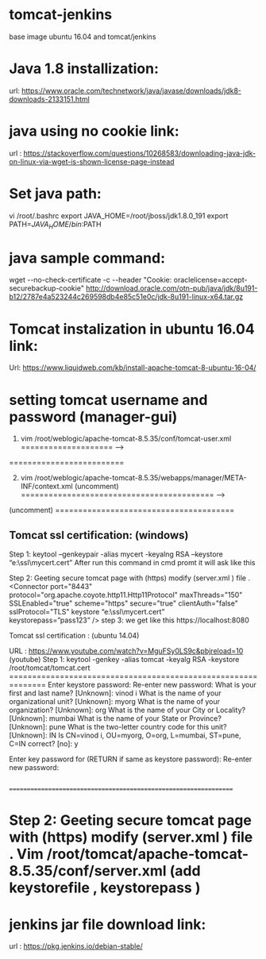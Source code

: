 # tomcat-jenkins
base image ubuntu 16.04 and tomcat/jenkins

Java 1.8 installization:
=======================

url: https://www.oracle.com/technetwork/java/javase/downloads/jdk8-downloads-2133151.html

java using no cookie link:
=========================

url : https://stackoverflow.com/questions/10268583/downloading-java-jdk-on-linux-via-wget-is-shown-license-page-instead

Set java path:
=============
vi /root/.bashrc
export JAVA_HOME=/root/jboss/jdk1.8.0_191
export PATH=$JAVA_HOME/bin:$PATH

java sample command:
====================

wget --no-check-certificate -c --header "Cookie: oraclelicense=accept-securebackup-cookie" http://download.oracle.com/otn-pub/java/jdk/8u191-b12/2787e4a523244c269598db4e85c51e0c/jdk-8u191-linux-x64.tar.gz

Tomcat instalization in ubuntu 16.04 link:
=========================================
Url: https://www.liquidweb.com/kb/install-apache-tomcat-8-ubuntu-16-04/

setting tomcat username and password (manager-gui)
==================================================

1. vim /root/weblogic/apache-tomcat-8.5.35/conf/tomcat-user.xml 
====================
-->
<role rolename="manager-gui"/>
  <user username="tomcat" password="tomcat" roles="manager-gui"/>
<!--
  <role rolename="tomcat"/>
  <role rolename="role1"/>
  <user username="tomcat" password="<must-be-changed>" roles="tomcat"/>
  <user username="both" password="<must-be-changed>" roles="tomcat,role1"/>
  <user username="role1" password="<must-be-changed>" roles="role1"/>
-->

=========================

2. vim /root/weblogic/apache-tomcat-8.5.35/webapps/manager/META-INF/context.xml (uncomment)
==========================================
-->
<Context antiResourceLocking="false" privileged="true" >
<!-- (uncomment)
  <Valve className="org.apache.catalina.valves.RemoteAddrValve"
         allow="127\.\d+\.\d+\.\d+|::1|0:0:0:0:0:0:0:1" />
  <Manager sessionAttributeValueClassNameFilter="java\.lang\.(?:Boolean|Integer|Long|Number|String)|org\.apache\.catalina\.filters\.CsrfPreventionFilter\$LruCache(?:\$1)?|java\.util\.(?:Linked)?HashMap"/>
--> (uncomment)
</Context>
=======================================

Tomcat ssl certification: (windows)
------------------------
Step 1: keytool –genkeypair  -alias mycert  -keyalng RSA –keystore  “e:\ssl\mycert.cert”
                After run this command in cmd promt it will ask like this
 

Step 2: Geeting secure tomcat page with (https) modify (server.xml ) file .
            <Connector port="8443" protocol="org.apache.coyote.http11.Http11Protocol"
               maxThreads="150" SSLEnabled="true" scheme="https" secure="true"
               clientAuth="false" sslProtocol="TLS"  keystore  “e:\ssl\mycert.cert”   
keystorepass=”pass123” />
step 3: we get like this
            https://localhost:8080


Tomcat ssl certification : (ubuntu 14.04)

URL : https://www.youtube.com/watch?v=MguFSy0LS9c&pbjreload=10 (youtube)
Step 1:    keytool -genkey -alias tomcat -keyalg RSA -keystore /root/tomcat/tomcat.cert
               ==============================================================
Enter keystore password:
Re-enter new password:
What is your first and last name?
  [Unknown]:  vinod i
What is the name of your organizational unit?
  [Unknown]:  myorg
What is the name of your organization?
  [Unknown]:  org
What is the name of your City or Locality?
  [Unknown]:  mumbai
What is the name of your State or Province?
  [Unknown]:  pune
What is the two-letter country code for this unit?
  [Unknown]:  IN
Is CN=vinod i, OU=myorg, O=org, L=mumbai, ST=pune, C=IN correct?
  [no]:  y

Enter key password for <tomcat>
        (RETURN if same as keystore password):
Re-enter new password:

              ===============================================================
Step 2: Geeting secure tomcat page with (https) modify (server.xml ) file .
Vim /root/tomcat/apache-tomcat-8.5.35/conf/server.xml   (add  keystorefile , keystorepass )
===================================================================
<Connector port="8443" protocol="org.apache.coyote.http11.Http11NioProtocol"
               maxThreads="150" SSLEnabled="true" keystoreFile="/root/tomcat/tomcat.cert" keystorePass="pass123">
      <!--  <SSLHostConfig>
            <Certificate certificateKeystoreFile="conf/localhost-rsa.jks"
                         type="RSA" />
        </SSLHostConfig> -->
    </Connector>
=========================================================================


jenkins jar file download link:
===============================
url : https://pkg.jenkins.io/debian-stable/


